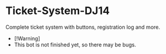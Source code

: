 # Ticket-System-DJ14
 Complete ticket system with buttons, registration log and more.


- [!Warning]
- This bot is not finished yet, so there may be bugs.